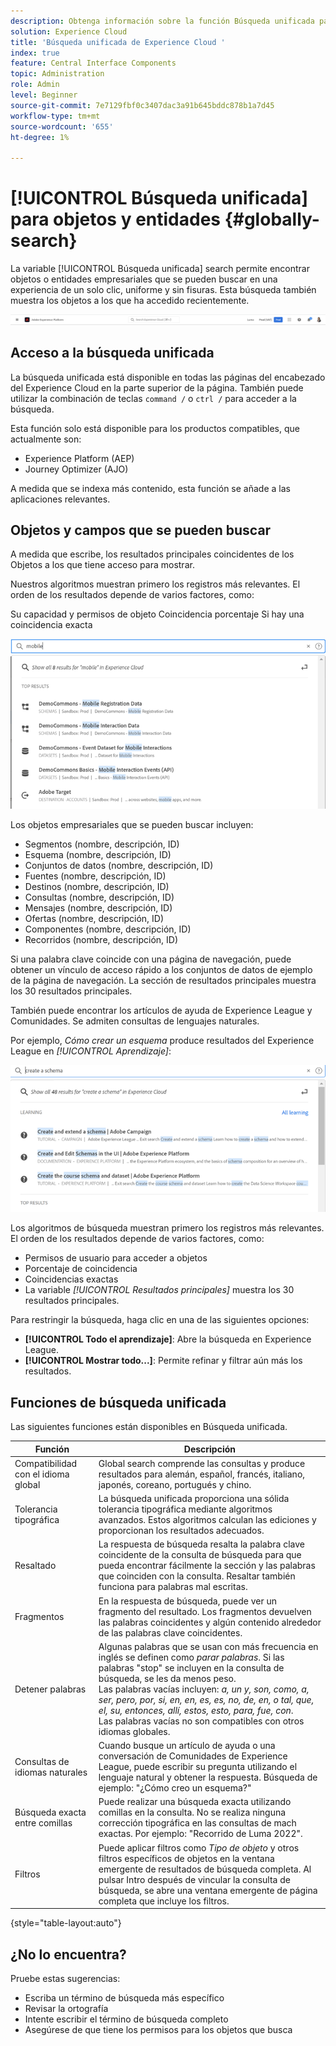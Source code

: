 ```yaml
---
description: Obtenga información sobre la función Búsqueda unificada para determinadas aplicaciones en Experience Cloud.
solution: Experience Cloud
title: 'Búsqueda unificada de Experience Cloud '
index: true
feature: Central Interface Components
topic: Administration
role: Admin
level: Beginner
source-git-commit: 7e7129fbf0c3407dac3a91b645bddc878b1a7d45
workflow-type: tm+mt
source-wordcount: '655'
ht-degree: 1%

---
```



# [!UICONTROL Búsqueda unificada] para objetos y entidades {#globally-search}

La variable [!UICONTROL Búsqueda unificada] search permite encontrar objetos o entidades empresariales que se pueden buscar en una experiencia de un solo clic, uniforme y sin fisuras. Esta búsqueda también muestra los objetos a los que ha accedido recientemente.

![Buscar globalmente objetos y entidades](assets/platform-search.png)

## Acceso a la búsqueda unificada

La búsqueda unificada está disponible en todas las páginas del encabezado del Experience Cloud en la parte superior de la página. También puede utilizar la combinación de teclas `command /` o `ctrl /` para acceder a la búsqueda.

Esta función solo está disponible para los productos compatibles, que actualmente son:

* Experience Platform (AEP)
* Journey Optimizer (AJO)

A medida que se indexa más contenido, esta función se añade a las aplicaciones relevantes.

## Objetos y campos que se pueden buscar

A medida que escribe, los resultados principales coincidentes de los Objetos a los que tiene acceso para mostrar.

Nuestros algoritmos muestran primero los registros más relevantes. El orden de los resultados depende de varios factores, como:

Su capacidad y permisos de objeto Coincidencia porcentaje Si hay una coincidencia exacta

![Búsqueda unificada en el Experience Cloud](assets/unified-search-results.png)

Los objetos empresariales que se pueden buscar incluyen:

* Segmentos (nombre, descripción, ID)
* Esquema (nombre, descripción, ID)
* Conjuntos de datos (nombre, descripción, ID)
* Fuentes (nombre, descripción, ID)
* Destinos (nombre, descripción, ID)
* Consultas (nombre, descripción, ID)
* Mensajes (nombre, descripción, ID)
* Ofertas (nombre, descripción, ID)
* Componentes (nombre, descripción, ID)
* Recorridos (nombre, descripción, ID)

Si una palabra clave coincide con una página de navegación, puede obtener un vínculo de acceso rápido a los conjuntos de datos de ejemplo de la página de navegación. La sección de resultados principales muestra los 30 resultados principales.

También puede encontrar los artículos de ayuda de Experience League y Comunidades. Se admiten consultas de lenguajes naturales.

Por ejemplo, _Cómo crear un esquema_ produce resultados del Experience League en _[!UICONTROL Aprendizaje]_:

![Búsqueda unificada en la ayuda del Experience Cloud](assets/unified-search-learning.png)

Los algoritmos de búsqueda muestran primero los registros más relevantes. El orden de los resultados depende de varios factores, como:

* Permisos de usuario para acceder a objetos
* Porcentaje de coincidencia
* Coincidencias exactas
* La variable _[!UICONTROL Resultados principales]_ muestra los 30 resultados principales.

Para restringir la búsqueda, haga clic en una de las siguientes opciones:

* **[!UICONTROL Todo el aprendizaje]**: Abre la búsqueda en Experience League.
* **[!UICONTROL Mostrar todo...]**: Permite refinar y filtrar aún más los resultados.

## Funciones de búsqueda unificada

Las siguientes funciones están disponibles en Búsqueda unificada.

| Función | Descripción |
| ------- | ------- |
| Compatibilidad con el idioma global | Global search comprende las consultas y produce resultados para alemán, español, francés, italiano, japonés, coreano, portugués y chino. |
| Tolerancia tipográfica | La búsqueda unificada proporciona una sólida tolerancia tipográfica mediante algoritmos avanzados. Estos algoritmos calculan las ediciones y proporcionan los resultados adecuados. |
| Resaltado | La respuesta de búsqueda resalta la palabra clave coincidente de la consulta de búsqueda para que pueda encontrar fácilmente la sección y las palabras que coinciden con la consulta. Resaltar también funciona para palabras mal escritas. |
| Fragmentos | En la respuesta de búsqueda, puede ver un fragmento del resultado. Los fragmentos devuelven las palabras coincidentes y algún contenido alrededor de las palabras clave coincidentes. |
| Detener palabras | Algunas palabras que se usan con más frecuencia en inglés se definen como _parar palabras_. Si las palabras &quot;stop&quot; se incluyen en la consulta de búsqueda, se les da menos peso. <br>Las palabras vacías incluyen: _a, un y, son, como, a, ser, pero, por, si, en, en, es, es, no, de, en, o tal, que, el, su, entonces, allí, estos, esto, para, fue, con_. <br>Las palabras vacías no son compatibles con otros idiomas globales. |
| Consultas de idiomas naturales | Cuando busque un artículo de ayuda o una conversación de Comunidades de Experience League, puede escribir su pregunta utilizando el lenguaje natural y obtener la respuesta. Búsqueda de ejemplo: &quot;¿Cómo creo un esquema?&quot; |
| Búsqueda exacta entre comillas | Puede realizar una búsqueda exacta utilizando comillas en la consulta. No se realiza ninguna corrección tipográfica en las consultas de mach exactas. Por ejemplo: &quot;Recorrido de Luma 2022&quot;. |
| Filtros | Puede aplicar filtros como _Tipo de objeto_ y otros filtros específicos de objetos en la ventana emergente de resultados de búsqueda completa. Al pulsar Intro después de vincular la consulta de búsqueda, se abre una ventana emergente de página completa que incluye los filtros. |

{style=&quot;table-layout:auto&quot;}

## ¿No lo encuentra?

Pruebe estas sugerencias:

* Escriba un término de búsqueda más específico
* Revisar la ortografía
* Intente escribir el término de búsqueda completo
* Asegúrese de que tiene los permisos para los objetos que busca











